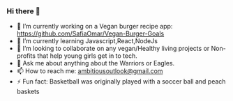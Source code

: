 ### Hi there 👋

- 🔭 I’m currently working on a Vegan burger recipe app: https://github.com/SafiaOmar/Vegan-Burger-Goals
- 🌱 I’m currently learning Javascript,React,NodeJs
- 👯 I’m looking to collaborate on any vegan/Healthy living projects or Non-profits that help young girls get in to tech.
- 💬 Ask me about anything about the Warriors or Eagles.
- 📫 How to reach me: ambitiousoutlook@gmail.com
- ⚡ Fun fact: Basketball was originally played with a soccer ball and peach baskets
